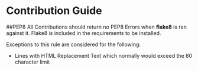 # Contribution Guide

##PEP8
All Contributions should return no PEP8 Errors when **flake8** is ran against it. 
Flake8 is included in the requirements to be installed.

Exceptions to this rule are considered for the following:
* Lines with HTML Replacement Text which normally would exceed the 80 character limit
